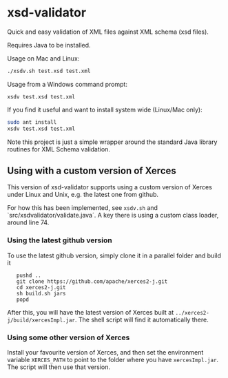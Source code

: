 xsd-validator
=============

Quick and easy validation of XML files against XML schema (xsd files). 

Requires Java to be installed.

Usage on Mac and Linux: 
```bash
./xsdv.sh test.xsd test.xml
```

Usage from a Windows command prompt:
```dos
xsdv test.xsd test.xml
```
If you find it useful and want to install system wide (Linux/Mac only):

```bash
sudo ant install
xsdv test.xsd test.xml
```
Note this project is just a simple wrapper around the standard Java library routines
for XML Schema validation.

## Using with a custom version of Xerces

This version of xsd-validator supports using a custom version of
Xerces under Linux and Unix, e.g. the latest one from github.

For how this has been implemented, see `xsdv.sh` and `src/xsdvalidator/validate.java´.
A key there is using a custom class loader, around line 74.

### Using the latest github version

To use the latest github version, simply clone it in a parallel folder
and build it
```
   pushd ..
   git clone https://github.com/apache/xerces2-j.git
   cd xerces2-j.git
   sh build.sh jars
   popd
```

After this, you will have the latest version of Xerces built at
`../xerces2-j/build/xercesImpl.jar`.  The shell script will find
it automatically there.

### Using some other version of Xerces

Install your favourite version of Xerces, and then set the
environment variable `XERCES_PATH` to point to the folder where
you have `xercesImpl.jar`.  The script will then use that version.
